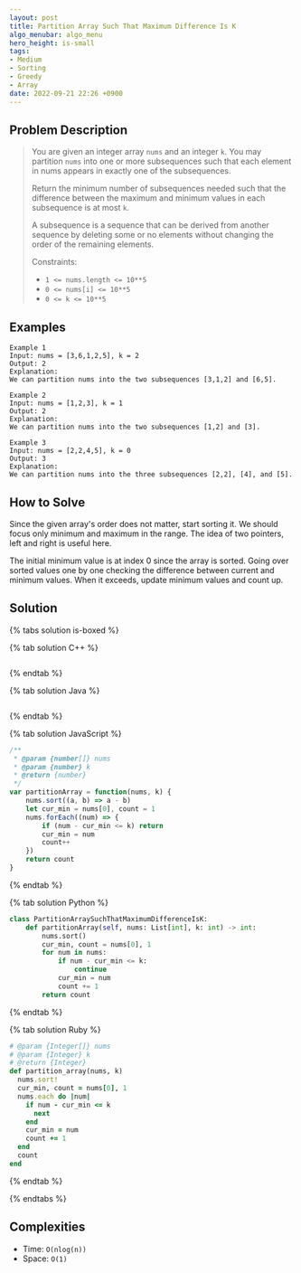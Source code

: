 ```yaml
---
layout: post
title: Partition Array Such That Maximum Difference Is K
algo_menubar: algo_menu
hero_height: is-small
tags:
- Medium
- Sorting
- Greedy
- Array
date: 2022-09-21 22:26 +0900
---
```


## Problem Description
> You are given an integer array `nums` and an integer `k`.
> You may partition `nums` into one or more subsequences such that
> each element in nums appears in exactly one of the subsequences.
>
> Return the minimum number of subsequences needed such that the difference between the maximum and minimum values
> in each subsequence is at most `k`.
>
> A subsequence is a sequence that can be derived from another sequence by deleting some or no elements
> without changing the order of the remaining elements.
>
> Constraints:
> - `1 <= nums.length <= 10**5`
> - `0 <= nums[i] <= 10**5`
> - `0 <= k <= 10**5`

## Examples
```
Example 1
Input: nums = [3,6,1,2,5], k = 2
Output: 2
Explanation:
We can partition nums into the two subsequences [3,1,2] and [6,5].
```

```
Example 2
Input: nums = [1,2,3], k = 1
Output: 2
Explanation:
We can partition nums into the two subsequences [1,2] and [3].
```

```
Example 3
Input: nums = [2,2,4,5], k = 0
Output: 3
Explanation:
We can partition nums into the three subsequences [2,2], [4], and [5].
```

## How to Solve

Since the given array's order does not matter, start sorting it.
We should focus only minimum and maximum in the range.
The idea of two pointers, left and right is useful here.

The initial minimum value is at index 0 since the array is sorted.
Going over sorted values one by one checking the difference between current and minimum values.
When it exceeds, update minimum values and count up.

## Solution

{% tabs solution is-boxed %}

{% tab solution C++ %}
```cpp

```
{% endtab %}

{% tab solution Java %}
```java

```
{% endtab %}

{% tab solution JavaScript %}
```js
/**
 * @param {number[]} nums
 * @param {number} k
 * @return {number}
 */
var partitionArray = function(nums, k) {
    nums.sort((a, b) => a - b)
    let cur_min = nums[0], count = 1
    nums.forEach((num) => {
        if (num - cur_min <= k) return
        cur_min = num
        count++
    })
    return count
}
```
{% endtab %}

{% tab solution Python %}
```python
class PartitionArraySuchThatMaximumDifferenceIsK:
    def partitionArray(self, nums: List[int], k: int) -> int:
        nums.sort()
        cur_min, count = nums[0], 1
        for num in nums:
            if num - cur_min <= k:
                continue
            cur_min = num
            count += 1
        return count
```
{% endtab %}

{% tab solution Ruby %}
```ruby
# @param {Integer[]} nums
# @param {Integer} k
# @return {Integer}
def partition_array(nums, k)
  nums.sort!
  cur_min, count = nums[0], 1
  nums.each do |num|
    if num - cur_min <= k
      next
    end
    cur_min = num
    count += 1
  end
  count
end
```
{% endtab %}

{% endtabs %}


## Complexities
- Time: `O(nlog(n))`
- Space: `O(1)`
